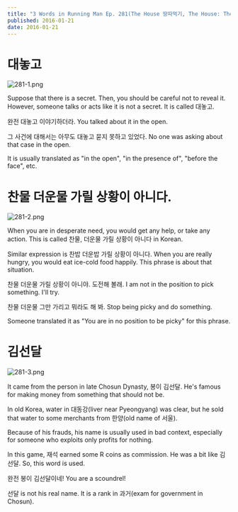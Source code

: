```yaml
---
title: "3 Words in Running Man Ep. 281(The House 땅따먹기, The House: The Game of the Heirs)"
published: 2016-01-21
date: 2016-01-21
---
```


#  대놓고

![281-1.png ](/images/281-1.png )

Suppose that there is a secret. Then, you should be careful not to reveal it. However, someone talks or acts like it is not a secret. It is called 대놓고.

완전 대놓고 이야기하더라.
You talked about it in the open.

그 사건에 대해서는 아무도 대놓고 묻지 못하고 있었다.
No one was asking about that case in the open.

It is usually translated as "in the open", "in the presence of", "before the face", etc.

#  찬물 더운물 가릴 상황이 아니다.

![281-2.png ](/images/281-2.png )

When you are in desperate need, you would get any help, or take any action. This is called 찬물, 더운물 가릴 상황이 아니다 in Korean.

Similar expression is 찬밥 더운밥 가릴 상황이 아니다. When you are really hungry, you would eat ice-cold food happily. This phrase is about that situation.

찬물 더운물 가릴 상황이 아니야. 도전해 볼래.
I am not in the position to pick something. I'll try.

찬물 더운물 그만 가리고 뭐라도 해 봐.
Stop being picky and do something.

Someone translated it as "You are in no position to be picky" for this phrase.

#  김선달

![281-3.png ](/images/281-3.png )

It came from the person in late Chosun Dynasty, 봉이 김선달. He's famous for making money from something that should not be.

In old Korea, water in 대동강(liver near Pyeongyang) was clear, but he sold that water to some merchants from 한양(old name of 서울).

Because of his frauds, his name is usually used in bad context, especially for someone who exploits only profits for nothing.

In this game, 재석 earned some R coins as commission. He was a bit like 김선달. So, this word is used.

완전 봉이 김선달이네!
You are a scoundrel!

선달 is not his real name. It is a rank in 과거(exam for government in Chosun).